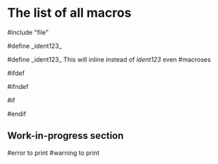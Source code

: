 # The list of all macros

#include "file"

#define \_ident123_

#define \_ident123_ This will inline instead of _ident123_ even #macroses

#ifdef

#ifndef

#if

#endif


## Work-in-progress section

#error to print
#warning to print